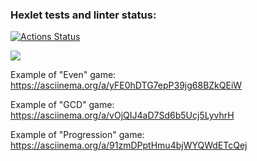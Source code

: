 ### Hexlet tests and linter status:
[![Actions Status](https://github.com/artemevpaul/java-project-61/workflows/hexlet-check/badge.svg)](https://github.com/artemevpaul/java-project-61/actions)

<a href="https://codeclimate.com/github/artemevpaul/java-project-61/maintainability"><img src="https://api.codeclimate.com/v1/badges/a8e46f60c7078ba9f7ff/maintainability" /></a>

Example of "Even" game: https://asciinema.org/a/yFE0hDTG7epP39jg68BZkQEiW

Example of "GCD" game: https://asciinema.org/a/vOjQIJ4aD7Sd6b5Ucj5LyvhrH

Example of "Progression" game: https://asciinema.org/a/91zmDPptHmu4bjWYQWdETcQej
